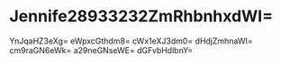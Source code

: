 # Jennife28933232ZmRhbnhxdWI=
YnJqaHZ3eXg=
eWpxcGthdm8=
cWx1eXJ3dm0=
dHdjZmhnaWI=
cm9raGN6eWk=
a29neGNseWE=
dGFvbHdlbnY=
